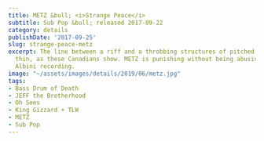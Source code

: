 ```yaml
---
title: METZ &bull; <i>Strange Peace</i>
subtitle: Sub Pop &bull; released 2017-09-22
category: details
publishDate: '2017-09-25'
slug: strange-peace-metz
excerpt: The line between a riff and a throbbing structures of pitched rhythm is pretty
  thin, as these Canadians show. METZ is punishing without being abusive. A Steve
  Albini recording.
image: "~/assets/images/details/2019/06/metz.jpg"
tags:
- Bass Drum of Death
- JEFF the Brotherhood
- Oh Sees
- King Gizzard + TLW
- METZ
- Sub Pop
---
```


